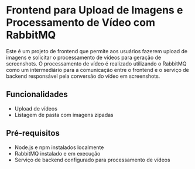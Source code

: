 # Frontend para Upload de Imagens e Processamento de Vídeo com RabbitMQ

Este é um projeto de frontend que permite aos usuários fazerem upload de imagens e solicitar o processamento de vídeos para geração de screenshots. O processamento de vídeo é realizado utilizando o RabbitMQ como um intermediário para a comunicação entre o frontend e o serviço de backend responsável pela conversão do vídeo em screenshots.

## Funcionalidades

- Upload de vídeos
- Listagem de pasta com imagens zipadas

## Pré-requisitos

- Node.js e npm instalados localmente
- RabbitMQ instalado e em execução
- Serviço de backend configurado para processamento de vídeos


